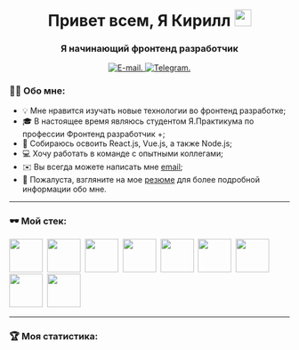 <div id="header" align="center">
    <h1>Привет всем, Я Кирилл <img src="https://github.com/blackcater/blackcater/raw/main/images/Hi.gif" height="30"/></h1>
    <h3>Я начинающий фронтенд разработчик</h3>
</div>

<div id="socials" align="center">
  <a href="mailto:kirill.begey@mail.ru">
    <img src="https://img.shields.io/badge/Email-blue?style=for-the-badge&logo=gmail&logoColor=white" alt="E-mail." />
  </a>
  <a href="https://t.me/Kirill1389/">
    <img src="https://img.shields.io/badge/Telegram-2CA5E0?style=for-the-badge&logo=telegram&logoColor=white" alt="Telegram." />
  </a>
</div>

### 👨‍💻 Обо мне:
- 💡 Мне нравится изучать новые технологии во фронтенд разработке;
- 🎓 В настоящее время являюсь студентом Я.Практикума по профессии Фронтенд разработчик +;
- 📖 Собираюсь освоить React.js, Vue.js, а также Node.js;
- 💻 Хочу работать в команде с опытными коллегами;
- ✉️ Вы всегда можете написать мне [email](mailto:kirill.begey@mail.ru);
- 📄 Пожалуста, взгляните на мое [резюме](https://drive.google.com/file/d/1XN5WCp3PLhZCWj6b5XhN7vNt_KoXJkwz/view?usp=sharing) для более подробной информации обо мне.
___


### 🕶️ Мой стек:
<img src="https://cdn.jsdelivr.net/gh/devicons/devicon/icons/html5/html5-original-wordmark.svg" width="60" height="60"/>&nbsp;
<img src="https://cdn.jsdelivr.net/gh/devicons/devicon/icons/css3/css3-original-wordmark.svg" width="60" height="60"/>&nbsp;
<img src="https://cdn.jsdelivr.net/gh/devicons/devicon/icons/javascript/javascript-original.svg" width="60" height="60"/>&nbsp;
<img src="https://cdn.jsdelivr.net/gh/devicons/devicon/icons/react/react-original-wordmark.svg" width="60" height="60"/>&nbsp;
<img src="https://cdn.jsdelivr.net/gh/devicons/devicon/icons/typescript/typescript-original.svg" width="60" height="60"/>&nbsp;
<img src="https://cdn.jsdelivr.net/gh/devicons/devicon/icons/git/git-plain.svg" width="60" height="60"/>&nbsp;
<img src="https://cdn.jsdelivr.net/gh/devicons/devicon/icons/github/github-original-wordmark.svg" width="60" height="60"/>&nbsp;
<img src="https://cdn.jsdelivr.net/gh/devicons/devicon/icons/webpack/webpack-original.svg" width="60" height="60"/>&nbsp;
<img src="https://cdn.jsdelivr.net/gh/devicons/devicon/icons/vscode/vscode-original-wordmark.svg" width="60" height="60"/>&nbsp;
___

### 🏆 Моя статистика:
<div id="stat" align="center">
    <img src="https://github-profile-summary-cards.vercel.app/api/cards/profile-details?username=Kirill-Begej&theme=github_dark" alt=""/>
    <img src="https://github-profile-summary-cards.vercel.app/api/cards/most-commit-language?username=Kirill-Begej&theme=github_dark" alt=""/>
     <img src="https://github-profile-summary-cards.vercel.app/api/cards/stats?username=Kirill-Begej&theme=github_dark" alt=""/>
</div>
